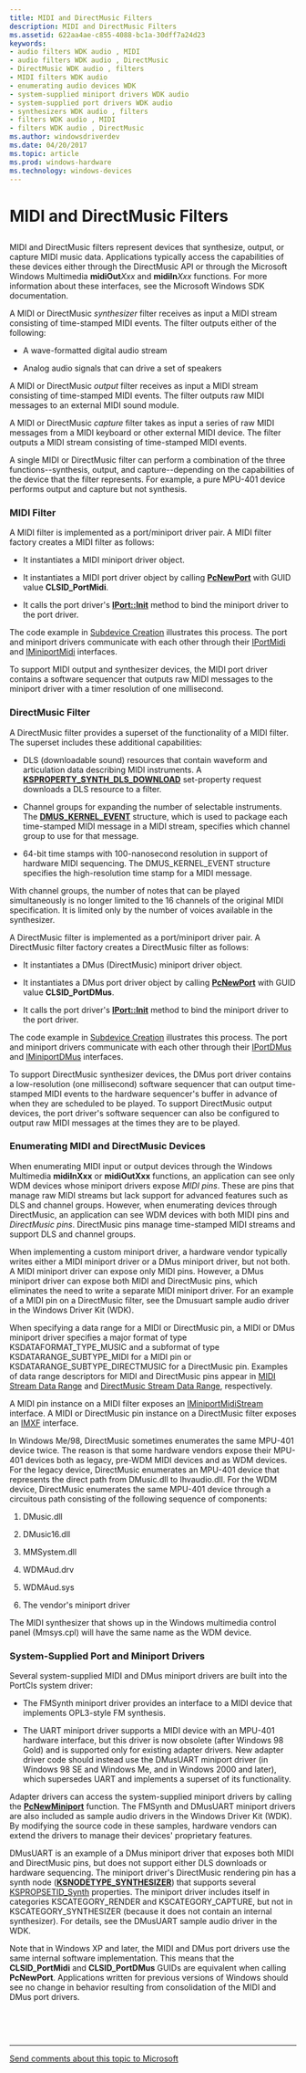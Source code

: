```yaml
---
title: MIDI and DirectMusic Filters
description: MIDI and DirectMusic Filters
ms.assetid: 622aa4ae-c855-4088-bc1a-30dff7a24d23
keywords:
- audio filters WDK audio , MIDI
- audio filters WDK audio , DirectMusic
- DirectMusic WDK audio , filters
- MIDI filters WDK audio
- enumerating audio devices WDK
- system-supplied miniport drivers WDK audio
- system-supplied port drivers WDK audio
- synthesizers WDK audio , filters
- filters WDK audio , MIDI
- filters WDK audio , DirectMusic
ms.author: windowsdriverdev
ms.date: 04/20/2017
ms.topic: article
ms.prod: windows-hardware
ms.technology: windows-devices
---
```


# MIDI and DirectMusic Filters


## <span id="midi_and_directmusic_filters"></span><span id="MIDI_AND_DIRECTMUSIC_FILTERS"></span>


MIDI and DirectMusic filters represent devices that synthesize, output, or capture MIDI music data. Applications typically access the capabilities of these devices either through the DirectMusic API or through the Microsoft Windows Multimedia **midiOut***Xxx* and **midiIn***Xxx* functions. For more information about these interfaces, see the Microsoft Windows SDK documentation.

A MIDI or DirectMusic *synthesizer* filter receives as input a MIDI stream consisting of time-stamped MIDI events. The filter outputs either of the following:

-   A wave-formatted digital audio stream

-   Analog audio signals that can drive a set of speakers

A MIDI or DirectMusic *output* filter receives as input a MIDI stream consisting of time-stamped MIDI events. The filter outputs raw MIDI messages to an external MIDI sound module.

A MIDI or DirectMusic *capture* filter takes as input a series of raw MIDI messages from a MIDI keyboard or other external MIDI device. The filter outputs a MIDI stream consisting of time-stamped MIDI events.

A single MIDI or DirectMusic filter can perform a combination of the three functions--synthesis, output, and capture--depending on the capabilities of the device that the filter represents. For example, a pure MPU-401 device performs output and capture but not synthesis.

### <span id="MIDI_Filter"></span><span id="midi_filter"></span><span id="MIDI_FILTER"></span>MIDI Filter

A MIDI filter is implemented as a port/miniport driver pair. A MIDI filter factory creates a MIDI filter as follows:

-   It instantiates a MIDI miniport driver object.

-   It instantiates a MIDI port driver object by calling [**PcNewPort**](https://msdn.microsoft.com/library/windows/hardware/ff537715) with GUID value **CLSID\_PortMidi**.

-   It calls the port driver's [**IPort::Init**](https://msdn.microsoft.com/library/windows/hardware/ff536943) method to bind the miniport driver to the port driver.

The code example in [Subdevice Creation](subdevice-creation.md) illustrates this process. The port and miniport drivers communicate with each other through their [IPortMidi](https://msdn.microsoft.com/library/windows/hardware/ff536891) and [IMiniportMidi](https://msdn.microsoft.com/library/windows/hardware/ff536703) interfaces.

To support MIDI output and synthesizer devices, the MIDI port driver contains a software sequencer that outputs raw MIDI messages to the miniport driver with a timer resolution of one millisecond.

### <span id="DirectMusic_Filter"></span><span id="directmusic_filter"></span><span id="DIRECTMUSIC_FILTER"></span>DirectMusic Filter

A DirectMusic filter provides a superset of the functionality of a MIDI filter. The superset includes these additional capabilities:

-   DLS (downloadable sound) resources that contain waveform and articulation data describing MIDI instruments. A [**KSPROPERTY\_SYNTH\_DLS\_DOWNLOAD**](https://msdn.microsoft.com/library/windows/hardware/ff537396) set-property request downloads a DLS resource to a filter.

-   Channel groups for expanding the number of selectable instruments. The [**DMUS\_KERNEL\_EVENT**](https://msdn.microsoft.com/library/windows/hardware/ff536340) structure, which is used to package each time-stamped MIDI message in a MIDI stream, specifies which channel group to use for that message.

-   64-bit time stamps with 100-nanosecond resolution in support of hardware MIDI sequencing. The DMUS\_KERNEL\_EVENT structure specifies the high-resolution time stamp for a MIDI message.

With channel groups, the number of notes that can be played simultaneously is no longer limited to the 16 channels of the original MIDI specification. It is limited only by the number of voices available in the synthesizer.

A DirectMusic filter is implemented as a port/miniport driver pair. A DirectMusic filter factory creates a DirectMusic filter as follows:

-   It instantiates a DMus (DirectMusic) miniport driver object.

-   It instantiates a DMus port driver object by calling [**PcNewPort**](https://msdn.microsoft.com/library/windows/hardware/ff537715) with GUID value **CLSID\_PortDMus**.

-   It calls the port driver's [**IPort::Init**](https://msdn.microsoft.com/library/windows/hardware/ff536943) method to bind the miniport driver to the port driver.

The code example in [Subdevice Creation](subdevice-creation.md) illustrates this process. The port and miniport drivers communicate with each other through their [IPortDMus](https://msdn.microsoft.com/library/windows/hardware/ff536879) and [IMiniportDMus](https://msdn.microsoft.com/library/windows/hardware/ff536699) interfaces.

To support DirectMusic synthesizer devices, the DMus port driver contains a low-resolution (one millisecond) software sequencer that can output time-stamped MIDI events to the hardware sequencer's buffer in advance of when they are scheduled to be played. To support DirectMusic output devices, the port driver's software sequencer can also be configured to output raw MIDI messages at the times they are to be played.

### <span id="Enumerating_MIDI_and_DirectMusic_Devices"></span><span id="enumerating_midi_and_directmusic_devices"></span><span id="ENUMERATING_MIDI_AND_DIRECTMUSIC_DEVICES"></span>Enumerating MIDI and DirectMusic Devices

When enumerating MIDI input or output devices through the Windows Multimedia **midiInXxx** or **midiOutXxx** functions, an application can see only WDM devices whose miniport drivers expose *MIDI pins*. These are pins that manage raw MIDI streams but lack support for advanced features such as DLS and channel groups. However, when enumerating devices through DirectMusic, an application can see WDM devices with both MIDI pins and *DirectMusic pins*. DirectMusic pins manage time-stamped MIDI streams and support DLS and channel groups.

When implementing a custom miniport driver, a hardware vendor typically writes either a MIDI miniport driver or a DMus miniport driver, but not both. A MIDI miniport driver can expose only MIDI pins. However, a DMus miniport driver can expose both MIDI and DirectMusic pins, which eliminates the need to write a separate MIDI miniport driver. For an example of a MIDI pin on a DirectMusic filter, see the Dmusuart sample audio driver in the Windows Driver Kit (WDK).

When specifying a data range for a MIDI or DirectMusic pin, a MIDI or DMus miniport driver specifies a major format of type KSDATAFORMAT\_TYPE\_MUSIC and a subformat of type KSDATARANGE\_SUBTYPE\_MIDI for a MIDI pin or KSDATARANGE\_SUBTYPE\_DIRECTMUSIC for a DirectMusic pin. Examples of data range descriptors for MIDI and DirectMusic pins appear in [MIDI Stream Data Range](midi-stream-data-range.md) and [DirectMusic Stream Data Range](directmusic-stream-data-range.md), respectively.

A MIDI pin instance on a MIDI filter exposes an [IMiniportMidiStream](https://msdn.microsoft.com/library/windows/hardware/ff536704) interface. A MIDI or DirectMusic pin instance on a DirectMusic filter exposes an [IMXF](https://msdn.microsoft.com/library/windows/hardware/ff536782) interface.

In Windows Me/98, DirectMusic sometimes enumerates the same MPU-401 device twice. The reason is that some hardware vendors expose their MPU-401 devices both as legacy, pre-WDM MIDI devices and as WDM devices. For the legacy device, DirectMusic enumerates an MPU-401 device that represents the direct path from DMusic.dll to Ihvaudio.dll. For the WDM device, DirectMusic enumerates the same MPU-401 device through a circuitous path consisting of the following sequence of components:

1.  DMusic.dll

2.  DMusic16.dll

3.  MMSystem.dll

4.  WDMAud.drv

5.  WDMAud.sys

6.  The vendor's miniport driver

The MIDI synthesizer that shows up in the Windows multimedia control panel (Mmsys.cpl) will have the same name as the WDM device.

### <span id="System-Supplied_Port_and_Miniport_Drivers"></span><span id="system-supplied_port_and_miniport_drivers"></span><span id="SYSTEM-SUPPLIED_PORT_AND_MINIPORT_DRIVERS"></span>System-Supplied Port and Miniport Drivers

Several system-supplied MIDI and DMus miniport drivers are built into the PortCls system driver:

-   The FMSynth miniport driver provides an interface to a MIDI device that implements OPL3-style FM synthesis.

-   The UART miniport driver supports a MIDI device with an MPU-401 hardware interface, but this driver is now obsolete (after Windows 98 Gold) and is supported only for existing adapter drivers. New adapter driver code should instead use the DMusUART miniport driver (in Windows 98 SE and Windows Me, and in Windows 2000 and later), which supersedes UART and implements a superset of its functionality.

Adapter drivers can access the system-supplied miniport drivers by calling the [**PcNewMiniport**](https://msdn.microsoft.com/library/windows/hardware/ff537714) function. The FMSynth and DMusUART miniport drivers are also included as sample audio drivers in the Windows Driver Kit (WDK). By modifying the source code in these samples, hardware vendors can extend the drivers to manage their devices' proprietary features.

DMusUART is an example of a DMus miniport driver that exposes both MIDI and DirectMusic pins, but does not support either DLS downloads or hardware sequencing. The miniport driver's DirectMusic rendering pin has a synth node ([**KSNODETYPE\_SYNTHESIZER**](https://msdn.microsoft.com/library/windows/hardware/ff537203)) that supports several [KSPROPSETID\_Synth](https://msdn.microsoft.com/library/windows/hardware/ff537486) properties. The miniport driver includes itself in categories KSCATEGORY\_RENDER and KSCATEGORY\_CAPTURE, but not in KSCATEGORY\_SYNTHESIZER (because it does not contain an internal synthesizer). For details, see the DMusUART sample audio driver in the WDK.

Note that in Windows XP and later, the MIDI and DMus port drivers use the same internal software implementation. This means that the **CLSID\_PortMidi** and **CLSID\_PortDMus** GUIDs are equivalent when calling **PcNewPort**. Applications written for previous versions of Windows should see no change in behavior resulting from consolidation of the MIDI and DMus port drivers.

 

 


--------------------
[Send comments about this topic to Microsoft](mailto:wsddocfb@microsoft.com?subject=Documentation%20feedback%20[audio\audio]:%20MIDI%20and%20DirectMusic%20Filters%20%20RELEASE:%20%287/18/2016%29&body=%0A%0APRIVACY%20STATEMENT%0A%0AWe%20use%20your%20feedback%20to%20improve%20the%20documentation.%20We%20don't%20use%20your%20email%20address%20for%20any%20other%20purpose,%20and%20we'll%20remove%20your%20email%20address%20from%20our%20system%20after%20the%20issue%20that%20you're%20reporting%20is%20fixed.%20While%20we're%20working%20to%20fix%20this%20issue,%20we%20might%20send%20you%20an%20email%20message%20to%20ask%20for%20more%20info.%20Later,%20we%20might%20also%20send%20you%20an%20email%20message%20to%20let%20you%20know%20that%20we've%20addressed%20your%20feedback.%0A%0AFor%20more%20info%20about%20Microsoft's%20privacy%20policy,%20see%20http://privacy.microsoft.com/default.aspx. "Send comments about this topic to Microsoft")


